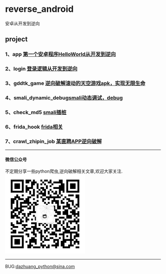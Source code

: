 # reverse_android
安卓从开发到逆向
## project
### 1、app [第一个安卓程序HelloWorld从开发到逆向](https://github.com/freedom-wy/reverse_android/tree/master/project/app)
### 2、login [登录逻辑从开发到逆向](https://github.com/freedom-wy/reverse_android/tree/master/project/login)
### 3、gddtk_game [逆向破解滚动的天空游戏apk，实现无限生命](https://github.com/freedom-wy/reverse_android/tree/master/project/gddtk_game)
### 4、smali_dynamic_debug[smali动态调试，debug](https://github.com/freedom-wy/reverse_android/tree/master/project/smali_dynamic_debug)
### 5、check_md5 [smali插桩](https://github.com/freedom-wy/reverse_android/tree/master/project/check_md5)
### 6、frida_hook [frida相关](https://github.com/freedom-wy/reverse_android/tree/master/project/frida_hook)
### 7、crawl_zhipin_job [某直聘APP逆向破解](https://github.com/freedom-wy/reverse_android/tree/master/project/crawl_zhipin_job)
***
#### 微信公众号
不定期分享一些python爬虫,逆向破解相关文章,欢迎大家关注.  
![微信公众号](image/gongzhonghao.jpg)
***
BUG:dazhuang_python@sina.com
